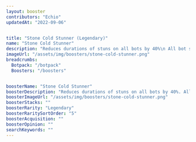 ```yaml
---
layout: booster
contributors: "Echio"
updatedAt: "2022-09-06"


title: "Stone Cold Stunner (Legendary)"
name: "Stone Cold Stunner"
description: "Reduces durations of stuns on all bots by 40%\n All bot stun attacks duration increased by 24%"
imageUrl: "/assets/img/boosters/stone-cold-stunner.png"
breadcrumbs:
  Botpack: "/botpack"
  Boosters: "/boosters"


boosterName: "Stone Cold Stunner"
boosterDescription: "Reduces durations of stuns on all bots by 40%. All bot stun attacks duration increased by 24%"
boosterImageUrl: "/assets/img/boosters/stone-cold-stunner.png"
boosterStacks: ""
boosterRarity: "Legendary"
boosterRaritySortOrder: "5"
boosterAcquisition: ""
boosterOpinion: ""
searchKeywords: ""
---
```


